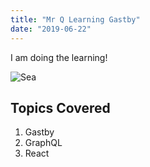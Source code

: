 ```yaml
---
title: "Mr Q Learning Gastby"
date: "2019-06-22"
---
```


I am doing the learning!

![Sea](./sea.jpg)

## Topics Covered

1. Gastby
2. GraphQL
3. React
